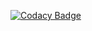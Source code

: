 
[![Codacy Badge](https://api.codacy.com/project/badge/Grade/3919b14c303b46ae945f1e6d89bd3210)](https://www.codacy.com/app/volchan/volchan-twitch-boss-game?utm_source=github.com&utm_medium=referral&utm_content=volchan/volchan-twitch-boss-game&utm_campaign=badger)

